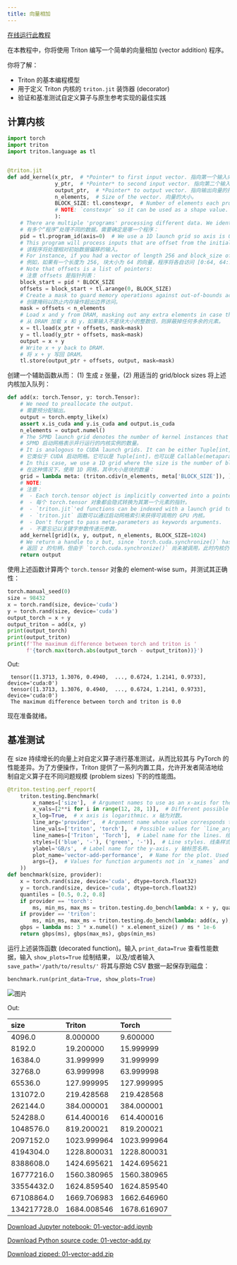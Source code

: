 ```yaml
---
title: 向量相加
---
```


[在线运行此教程](https://openbayes.com/console/hyperai-tutorials/containers/YSztKYdMWSL)

在本教程中，你将使用 Triton 编写一个简单的向量相加 (vector addition) 程序。

你将了解：

- Triton 的基本编程模型
- 用于定义 Triton 内核的 `triton.jit` 装饰器 (decorator)
- 验证和基准测试自定义算子与原生参考实现的最佳实践

## 计算内核

```python
import torch
import triton
import triton.language as tl


@triton.jit
def add_kernel(x_ptr,  # *Pointer* to first input vector. 指向第一个输入向量的指针。
               y_ptr,  # *Pointer* to second input vector. 指向第二个输入向量的指针。
               output_ptr,  # *Pointer* to output vector. 指向输出向量的指针。
               n_elements,  # Size of the vector. 向量的大小。
               BLOCK_SIZE: tl.constexpr,  # Number of elements each program should process. 每个程序应处理的元素数量。
               # NOTE: `constexpr` so it can be used as a shape value. 注意：`constexpr` 因此它可以用作形状值。
               ):
    # There are multiple 'programs' processing different data. We identify which program
    # 有多个“程序”处理不同的数据。需要确定是哪一个程序：
    pid = tl.program_id(axis=0)  # We use a 1D launch grid so axis is 0. 使用 1D 启动网格，因此轴为 0。
    # This program will process inputs that are offset from the initial data.
    # 该程序将处理相对初始数据偏移的输入。
    # For instance, if you had a vector of length 256 and block_size of 64, the programs would each access the elements [0:64, 64:128, 128:192, 192:256].
    # 例如，如果有一个长度为 256, 块大小为 64 的向量，程序将各自访问 [0:64, 64:128, 128:192, 192:256] 的元素。
    # Note that offsets is a list of pointers:
    # 注意 offsets 是指针列表：
    block_start = pid * BLOCK_SIZE
    offsets = block_start + tl.arange(0, BLOCK_SIZE)
    # Create a mask to guard memory operations against out-of-bounds accesses.
    # 创建掩码以防止内存操作超出边界访问。
    mask = offsets < n_elements
    # Load x and y from DRAM, masking out any extra elements in case the input is not a multiple of the block size.
    # 从 DRAM 加载 x 和 y，如果输入不是块大小的整数倍，则屏蔽掉任何多余的元素。
    x = tl.load(x_ptr + offsets, mask=mask)
    y = tl.load(y_ptr + offsets, mask=mask)
    output = x + y
    # Write x + y back to DRAM.
    # 将 x + y 写回 DRAM。
    tl.store(output_ptr + offsets, output, mask=mask)
```

创建一个辅助函数从而： (1) 生成 `z` 张量，(2) 用适当的 grid/block sizes 将上述内核加入队列：

```python
def add(x: torch.Tensor, y: torch.Tensor):
    # We need to preallocate the output.
    # 需要预分配输出。
    output = torch.empty_like(x)
    assert x.is_cuda and y.is_cuda and output.is_cuda
    n_elements = output.numel()
    # The SPMD launch grid denotes the number of kernel instances that run in parallel.
    # SPMD 启动网格表示并行运行的内核实例的数量。
    # It is analogous to CUDA launch grids. It can be either Tuple[int], or Callable(metaparameters) -> Tuple[int].
    # 它类似于 CUDA 启动网格。它可以是 Tuple[int]，也可以是 Callable(metaparameters) -> Tuple[int]。
    # In this case, we use a 1D grid where the size is the number of blocks:
    # 在这种情况下，使用 1D 网格，其中大小是块的数量：
    grid = lambda meta: (triton.cdiv(n_elements, meta['BLOCK_SIZE']), )
    # NOTE:
    # 注意：
    #  - Each torch.tensor object is implicitly converted into a pointer to its first element.
    #  - 每个 torch.tensor 对象都会隐式转换为其第一个元素的指针。
    #  - `triton.jit`'ed functions can be indexed with a launch grid to obtain a callable GPU kernel.
    #  - `triton.jit` 函数可以通过启动网格索引来获得可调用的 GPU 内核。
    #  - Don't forget to pass meta-parameters as keywords arguments.
    #  - 不要忘记以关键字参数传递元参数。
    add_kernel[grid](x, y, output, n_elements, BLOCK_SIZE=1024)
    # We return a handle to z but, since `torch.cuda.synchronize()` hasn't been called, the kernel is still running asynchronously at this point.
    # 返回 z 的句柄，但由于 `torch.cuda.synchronize()` 尚未被调用，此时内核仍在异步运行。
    return output
```

使用上述函数计算两个 `torch.tensor` 对象的 element-wise sum，并测试其正确性：

```python
torch.manual_seed(0)
size = 98432
x = torch.rand(size, device='cuda')
y = torch.rand(size, device='cuda')
output_torch = x + y
output_triton = add(x, y)
print(output_torch)
print(output_triton)
print(f'The maximum difference between torch and triton is '
      f'{torch.max(torch.abs(output_torch - output_triton))}')
```

Out:

```plain
 tensor([1.3713, 1.3076, 0.4940,  ..., 0.6724, 1.2141, 0.9733], device='cuda:0')
 tensor([1.3713, 1.3076, 0.4940,  ..., 0.6724, 1.2141, 0.9733], device='cuda:0')
 The maximum difference between torch and triton is 0.0
```

现在准备就绪。

## 基准测试

在 size 持续增长的向量上对自定义算子进行基准测试，从而比较其与 PyTorch 的性能差异。为了方便操作，Triton 提供了一系列内置工具，允许开发者简洁地绘制自定义算子在不同问题规模 (problem sizes) 下的的性能图。

```python
@triton.testing.perf_report(
    triton.testing.Benchmark(
        x_names=['size'],  # Argument names to use as an x-axis for the plot. 用作绘图 x 轴的参数名称。
        x_vals=[2**i for i in range(12, 28, 1)],  # Different possible values for `x_name`. `x_name` 的不同可能值。
        x_log=True,  # x axis is logarithmic. x 轴为对数。
        line_arg='provider',  # Argument name whose value corresponds to a different line in the plot. 参数名称，其值对应于绘图中的不同线条。
        line_vals=['triton', 'torch'],  # Possible values for `line_arg`. `line_arg` 的可能值。
        line_names=['Triton', 'Torch'],  # Label name for the lines. 线条的标签名称。
        styles=[('blue', '-'), ('green', '-')],  # Line styles. 线条样式。
        ylabel='GB/s',  # Label name for the y-axis. y 轴标签名称。
        plot_name='vector-add-performance',  # Name for the plot. Used also as a file name for saving the plot. 绘图名称。也用作保存绘图的文件名。
        args={},  # Values for function arguments not in `x_names` and `y_name`. 不在 `x_names` 和 `y_name` 中的函数参数值。
    ))
def benchmark(size, provider):
    x = torch.rand(size, device='cuda', dtype=torch.float32)
    y = torch.rand(size, device='cuda', dtype=torch.float32)
    quantiles = [0.5, 0.2, 0.8]
    if provider == 'torch':
        ms, min_ms, max_ms = triton.testing.do_bench(lambda: x + y, quantiles=quantiles)
    if provider == 'triton':
        ms, min_ms, max_ms = triton.testing.do_bench(lambda: add(x, y), quantiles=quantiles)
    gbps = lambda ms: 3 * x.numel() * x.element_size() / ms * 1e-6
    return gbps(ms), gbps(max_ms), gbps(min_ms)
```

运行上述装饰函数 (decorated function)。输入 `print_data=True` 查看性能数据，输入 `show_plots=True` 绘制结果， 以及/或者输入 `save_path='/path/to/results/'` 将其与原始 CSV 数据一起保存到磁盘：

```python
benchmark.run(print_data=True, show_plots=True)
```

![图片](/img/docs/Tutorials/VectorAddition/01.png)

Out:

| **size**    | **Triton**  | **Torch**   |
| :---------- | :---------- | :---------- |
| 4096.0      | 8.000000    | 9.600000    |
| 8192.0      | 19.200000   | 15.999999   |
| 16384.0     | 31.999999   | 31.999999   |
| 32768.0     | 63.999998   | 63.999998   |
| 65536.0     | 127.999995  | 127.999995  |
| 131072.0    | 219.428568  | 219.428568  |
| 262144.0    | 384.000001  | 384.000001  |
| 524288.0    | 614.400016  | 614.400016  |
| 1048576.0   | 819.200021  | 819.200021  |
| 2097152.0   | 1023.999964 | 1023.999964 |
| 4194304.0   | 1228.800031 | 1228.800031 |
| 8388608.0   | 1424.695621 | 1424.695621 |
| 16777216.0  | 1560.380965 | 1560.380965 |
| 33554432.0  | 1624.859540 | 1624.859540 |
| 67108864.0  | 1669.706983 | 1662.646960 |
| 134217728.0 | 1684.008546 | 1678.616907 |

[Download Jupyter notebook: 01-vector-add.ipynb](https://triton-lang.org/main/_downloads/f191ee1e78dc52eb5f7cba88f71cef2f/01-vector-add.ipynb)

[Download Python source code: 01-vector-add.py](https://triton-lang.org/main/_downloads/62d97d49a32414049819dd8bb8378080/01-vector-add.py)

[Download zipped: 01-vector-add.zip](https://triton-lang.org/main/_downloads/4e511f795844d864249b83f016d8ce09/01-vector-add.zip)
